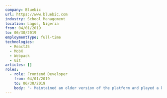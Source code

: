 ```yaml
---
company: Bluebic
url: https://www.bluebic.com
industry: School Management
location: Lagos, Nigeria
from: 04/01/2019
to: 06/30/2019
employmentType: full-time
technologies:
  - ReactJS
  - MobX
  - Webpack
  - Git
articles: []
roles:
  - role: Frontend Developer
    from: 04/01/2019
    to: 06/30/2019
    body: "- Maintained an older version of the platform and played a key role in developing a newer, more user-friendly version."
---
```


